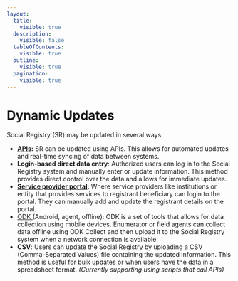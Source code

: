 ```yaml
---
layout:
  title:
    visible: true
  description:
    visible: false
  tableOfContents:
    visible: true
  outline:
    visible: true
  pagination:
    visible: true
---
```


# Dynamic Updates

Social Registry (SR) may be updated in several ways:

* [**APIs**](api/)**:** SR can be updated using APIs. This allows for automated updates and real-time syncing of data between systems.
* **Login-based direct data entry**: Authorized users can log in to the Social Registry system and manually enter or update information. This method provides direct control over the data and allows for immediate updates.
* [**Service provider portal**](../../pbms/functionality/service-provider-portal/)**:** Where service providers like institutions or entity that provides services to registrant beneficiary can login to the portal. They can manually add and update the registrant details on the portal.
* [ODK ](../../utilities-and-tools/odk-collection-app.md)(Android, agent, offline): ODK  is a set of tools that allows for data collection using mobile devices. Enumerator or field agents can collect data offline using ODK Collect and then upload it to the Social Registry system when a network connection is available.
* **CSV**: Users can update the Social Registry by uploading a CSV (Comma-Separated Values) file containing the updated information. This method is useful for bulk updates or when users have the data in a spreadsheet format. _(Currently supporting using scripts that call APIs)_
